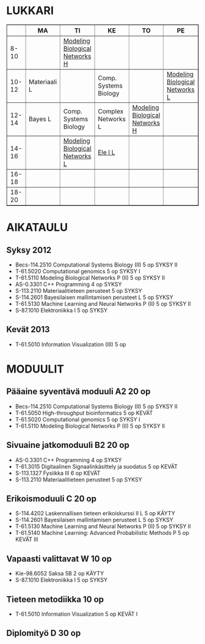 LUKKARI
=======

<table border=1>
  <tbody>
    <!-- Results table headers -->
    <tr>
      <th></th>
      <th>MA</th>
      <th>TI</th>
      <th>KE</th>
      <th>TO</th>
      <th>PE</th>
    </tr>
    <tr>
      <td>8-10</td>
      <td></td>
      <td><a href="https://noppa.aalto.fi/noppa/kurssi/t-61.5110/etusivu">Modeling<br />Biological<br />Networks H</a></td>
      <td></td>
      <td></td>
      <td></td>
    </tr>
    <tr>
      <td>10-12</td>
      <td>Materiaali L</td>
      <td></td>
      <td>Comp.<br />Systems<br />Biology</td>
      <td></td>
      <td><a href="https://noppa.aalto.fi/noppa/kurssi/t-61.5110/etusivu">Modeling<br />Biological<br />Networks L</a></td>
    </tr>
    <tr>
      <td>12-14</td>
      <td>Bayes L</td>
      <td>Comp.<br />Systems<br />Biology</td>
      <td>Complex<br />Networks L</td>
      <td><a href="https://noppa.aalto.fi/noppa/kurssi/t-61.5110/etusivu">Modeling<br />Biological<br />Networks H</a></td>
      <td></td>
    </tr>
    <tr>
      <td>14-16</td>
      <td></td>
      <td><a href="https://noppa.aalto.fi/noppa/kurssi/t-61.5110/etusivu">Modeling<br />Biological<br />Networks L</a></td>
      <td><a href="https://noppa.aalto.fi/noppa/kurssi/s-87.1010/etusivu">Ele I L</a></td>
      <td></td>
      <td></td>
    </tr>
    <tr>
      <td>16-18</td>
      <td></td>
      <td></td>
      <td></td>
      <td></td>
      <td></td>
    </tr>
    <tr>
      <td>18-20</td>
      <td></td>
      <td></td>
      <td></td>
      <td></td>
      <td></td>
    </tr>
  </tbody>
</table>

AIKATAULU
=========

Syksy 2012
----------
* Becs-114.2510 Computational Systems Biology (II)			5 op	SYKSY II
* T-61.5020 Computational genomics					5 op	SYKSY I
* T-61.5110 Modeling Biological Networks P (II)				5 op	SYKSY II
* AS-0.3301 C++ Programming						4 op	SYKSY
* S-113.2110 Materiaalitieteen perusteet					5 op	SYKSY
* S-114.2601 Bayesilaisen mallintamisen perusteet L			5 op	SYKSY
* T-61.5130 Machine Learning and Neural Networks P (II)			5 op	SYKSY II
* S-87.1010 Elektroniikka I						5 op	SYKSY


Kevät 2013
----------
* T-61.5010 Information Visualization (III)				5 op






MODUULIT
========

Pääaine syventävä moduuli A2		20 op
---------------------------------------------
* Becs-114.2510 Computational Systems Biology (II)			5 op	SYKSY II
* T-61.5050 High-throughput bioinformatics				5 op	KEVÄT
* T-61.5020 Computational genomics					5 op	SYKSY I
* T-61.5110 Modeling Biological Networks P (II)				5 op	SYKSY II

Sivuaine jatkomoduuli B2		20 op
---------------------------------------------
* AS-0.3301 C++ Programming						4 op	SYKSY
* T-61.3015 Digitaalinen Signaalinkäsittely ja suodatus			5 op	KEVÄT
* S-113.1327 Fysiikka III							6 op	KEVÄT
* S-113.2110 Materiaalitieteen perusteet					5 op	SYKSY

Erikoismoduuli C			20 op
---------------------------------------------
* S-114.4202 Laskennallisen tieteen erikoiskurssi II L			5 op	KÄYTY
* S-114.2601 Bayesilaisen mallintamisen perusteet L			5 op	SYKSY
* T-61.5130 Machine Learning and Neural Networks P (II)			5 op	SYKSY II
* T-61.5140 Machine Learning: Advanced Probabilistic Methods P		5 op	KEVÄT III


Vapaasti valittavat W			10 op
---------------------------------------------
* Kie-98.6052 Saksa 5B							2 op	KÄYTY
* S-87.1010 Elektroniikka I						5 op	SYKSY


Tieteen metodiikka			10 op
---------------------------------------------
* T-61.5010 Information Visualization					5 op	KEVÄT I


Diplomityö D				30 op
---------------------------------------------

